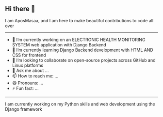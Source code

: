 ## Hi there 👋
I am AposMasaa, and I am here to make beautiful contributions to code all over
***
- 🔭 I’m currently working on an ELECTRONIC HEALTH MONITORING SYSTEM web application with Django Backend
- 🌱 I’m currently learning Django Backend development with HTML AND CSS for frontend
- 👯 I’m looking to collaborate on open-source projects across GitHub and Linux platforms
- 💬 Ask me about ...
- 📫 How to reach me: ...
- 😄 Pronouns: ...
- ⚡ Fun fact: ...
***
I am currently working on my Python skills and web development using the Django framework 
